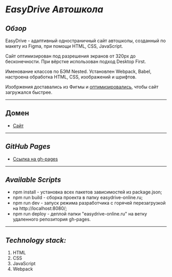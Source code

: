 # ___EasyDrive Автошкола___

## ___Обзор___
EasyDrive - адаптивный одностраничный сайт автошколы, созданный по макету из Figma, при помощи HTML, CSS, JavaScript.

Сайт оптимизирован под разрешения экранов от 320px до бесконечности. При вёрстке использован подход Desktop First.

Именование классов по БЭМ Nested. Установлен Webpack, Babel, настроена обработка HTML, CSS, изображений и шрифтов.

Изобржения доставались из Фигмы и [оптимизировались](https://tinypng.com/), чтобы сайт загружался быстрее.
___
## Домен
* [Сайт](https://easydrive-online.ru)
___
## ___GitHub Pages___
* [Ссылка на gh-pages](https://at0m234.github.io/EasyDrive/)
___

## ___Available Scripts___
 - npm install - установка всех пакетов зависимостей из package.json;
 - npm run build - сборка проекта в папку easydrive-online.ru;
 - npm run dev - запуск режима разработчика с горячей перезагрузкой на http://localhost:8080/;
 - npm run deploy - деплой папки "easydrive-online.ru" на ветку удаленного репозитория gh-pages.
___
## ___Technology stack:___
1. HTML
2. CSS
3. JavaScript
4. Webpack